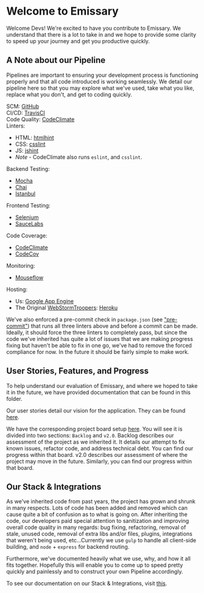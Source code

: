 # Welcome to Emissary

Welcome Devs! We're excited to have you contribute to Emissary. We understand
that there is a lot to take in and we hope to provide some clarity to speed up
your journey and get you productive quickly.

## A Note about our Pipeline

Pipelines are important to ensuring your development process is functioning
properly and that all code introduced is working seamlessly. We detail our
pipeline here so that you may explore what we've used, take what you like,
replace what you don't, and get to coding quickly.

SCM: [GitHub](https://github.com/cse112-kissmyapp/EmissaryWST)  
CI/CD: [TravisCI](https://travis-ci.org/cse112-kissmyapp/EmissaryWST)  
Code Quality: [CodeClimate](https://codeclimate.com/github/cse112-kissmyapp/EmissaryWST)  
Linters:
  - HTML: [htmlhint](http://htmlhint.com/)
  - CSS: [csslint](http://csslint.net/)
  - JS: [jshint](http://jshint.com/)
  - *Note* - CodeClimate also runs `eslint`, and `csslint`.

Backend Testing:
  - [Mocha](https://mochajs.org/)
  - [Chai](http://chaijs.com/)
  - [Istanbul](https://istanbul.js.org/)

Frontend Testing:
  - [Selenium](http://www.seleniumhq.org/)
  - [SauceLabs](https://saucelabs.com/)

Code Coverage:
  - [CodeClimate](https://codeclimate.com/github/cse112-kissmyapp/EmissaryWST/coverage)
  - [CodeCov](https://codecov.io/gh/cse112-kissmyapp/EmissaryWST)

Monitoring:
  - [Mouseflow](https://mouseflow.com/)

Hosting:
  - Us: [Google App Engine](https://kiss-my-app.appspot.com/)
  - The Original [WebStormTroopers](https://github.com/danielchristiancazares/Emissary): [Heroku](http://webstormtroopers.herokuapp.com)

We've also enforced a pre-commit check in `package.json` (see ["pre-commit"](https://github.com/cse112-kissmyapp/EmissaryWST/blob/develop/package.json)) that runs all three linters above and before a commit can be made. Ideally, it should force the three linters to completely pass, but since the code we've inherited has quite a lot of issues that we are making progress fixing but haven't be able to fix in one go, we've had to remove the forced compliance for now. In the future it should be fairly simple to make work.

## User Stories, Features, and Progress

To help understand our evaluation of Emissary, and where we hoped to take it in the future, we have provided documentation that can be found in this folder.

Our user stories detail our vision for the application. They can be found [here](https://github.com/cse112-kissmyapp/EmissaryWST/blob/develop/developer_docs/Emissary%20User%20Stories.pdf).

We have the corresponding project board setup [here](https://github.com/cse112-kissmyapp/EmissaryWST/projects). You will see it is divided into two sections: `Backlog` and `v2.0`. Backlog describes our assessment of the project as we inherited it. It details our attempt to fix known issues, refactor code, and address technical debt. You can find our progress within that board. v2.0 describes our assessment of where the project may move in the future. Similarly, you can find our progress within that board.

## Our Stack & Integrations

As we've inherited code from past years, the project has grown and shrunk in many respects. Lots of code has been added and removed which can cause quite a bit of confusion as to what is going on. After inheriting the code, our developers paid special attention to sanitization and improving overall code quality in many regards: bug fixing, refactoring, removal of stale, unused code, removal of extra libs and/or files, plugins, integrations that weren't being used, etc...Currently we use `gulp` to handle all client-side building, and `node` + `express` for backend routing.

Furthermore, we've documented heavily what we use, why, and how it all fits together. Hopefully this will enable you to come up to speed pretty quickly and painlessly and to construct your own Pipeline accordingly.

To see our documentation on our Stack & Integrations, visit [this](https://github.com/cse112-kissmyapp/EmissaryWST/blob/develop/developer_docs/INTEGRATIONS.md).
